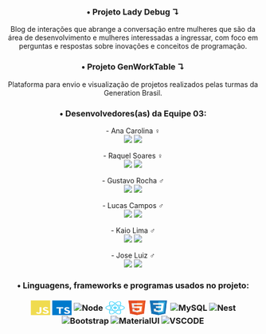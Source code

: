 <h3 align="center">• Projeto Lady Debug ↴</h3>

<p align="center">Blog de interações que abrange a conversação entre mulheres que são da área de desenvolvimento e mulheres interessadas a ingressar, com foco em perguntas e respostas sobre inovações e conceitos de programação.
</br>


<h3 align="center">• Projeto GenWorkTable ↴</h3>

<p align="center">Plataforma para envio e visualização de projetos realizados pelas turmas da Generation Brasil.
</br>

  
<h3 align="center">• Desenvolvedores(as) da Equipe 03:</h3>
  
  <Grid align="center">
  <p align="center">- Ana Carolina ♀️
  <br>
  <a href="https://www.linkedin.com/in/carolina-tavares-71731b21b/" target="_blank"><img src="https://img.shields.io/badge/-LinkedIn-%230077B5?style=for-the-badge&logo=linkedin&logoColor=white" target="_blank"></a>
  <a href="https://www.github.com/anacahrowl" target="_blank"><img src="https://img.shields.io/badge/GitHub-100000?style=for-the-badge&logo=github&logoColor=white" target="_blank"></a>
  </Grid>
  
  <Grid align="center">
  <p align="center">- Raquel Soares ♀️
  <br>
  <a href="https://www.linkedin.com/in/raquel-soares-pereira-3898721a2" target="_blank"><img src="https://img.shields.io/badge/-LinkedIn-%230077B5?style=for-the-badge&logo=linkedin&logoColor=white" target="_blank"></a>
  <a href="https://www.github.com/RaquelSoaresDeveloper" target="_blank"><img src="https://img.shields.io/badge/GitHub-100000?style=for-the-badge&logo=github&logoColor=white" target="_blank"></a>
  </Grid>
  
  <Grid align="center">
  <p align="center">- Gustavo Rocha ♂
  <br>
  <a href="https://www.linkedin.com/in/gustavo-rocha-860706250" target="_blank"><img src="https://img.shields.io/badge/-LinkedIn-%230077B5?style=for-the-badge&logo=linkedin&logoColor=white" target="_blank"></a>
  <a href="https://www.github.com/gust-tech" target="_blank"><img src="https://img.shields.io/badge/GitHub-100000?style=for-the-badge&logo=github&logoColor=white" target="_blank"></a>
  </Grid>
  
   <Grid align="center">
   <p align="center">- Lucas Campos ♂
   <br>
  <a href="https://www.linkedin.com" target="_blank"><img src="https://img.shields.io/badge/-LinkedIn-%230077B5?style=for-the-badge&logo=linkedin&logoColor=white" target="_blank"></a>
  <a href="https://www.github.com/lucascampos99" target="_blank"><img src="https://img.shields.io/badge/GitHub-100000?style=for-the-badge&logo=github&logoColor=white" target="_blank"></a>
  </Grid>
  
   <Grid align="center">
   <p align="center">- Kaio Lima ♂
   <br>
  <a href="https://www.linkedin.com/in/kaiolima77" target="_blank"><img src="https://img.shields.io/badge/-LinkedIn-%230077B5?style=for-the-badge&logo=linkedin&logoColor=white" target="_blank"></a>
  <a href="https://www.github.com/kaiolima77" target="_blank"><img src="https://img.shields.io/badge/GitHub-100000?style=for-the-badge&logo=github&logoColor=white" target="_blank"></a>
  </Grid>
  
   <Grid align="center">
   <p align="center">- Jose Luiz ♂
   <br>
  <a href="https://www.linkedin.com/in/jose-luiz-santos-a06873136" target="_blank"><img src="https://img.shields.io/badge/-LinkedIn-%230077B5?style=for-the-badge&logo=linkedin&logoColor=white" target="_blank"></a>
  <a href="https://www.github.com/luizcaboclo" target="_blank"><img src="https://img.shields.io/badge/GitHub-100000?style=for-the-badge&logo=github&logoColor=white" target="_blank"></a>
  </Grid>
  
  
<h3 align="center">• Linguagens, frameworks e programas usados no projeto: 
  
  <div style="display: inline_block"><br>
 <img align="center" alt="Js" height="30" width="40" src="https://raw.githubusercontent.com/devicons/devicon/master/icons/javascript/javascript-plain.svg">
  <img align="center" alt="Ts" height="30" width="40" src="https://raw.githubusercontent.com/devicons/devicon/master/icons/typescript/typescript-plain.svg">
  <img align="center" alt="Node" height="30" width="40" src="https://cdn.jsdelivr.net/gh/devicons/devicon/icons/nodejs/nodejs-original.svg">
  <img align="center" alt="React" height="30" width="40" src="https://raw.githubusercontent.com/devicons/devicon/master/icons/react/react-original.svg">
  <img align="center" alt="HTML" height="30" width="40" src="https://raw.githubusercontent.com/devicons/devicon/master/icons/html5/html5-original.svg">
  <img align="center" alt="CSS" height="30" width="40" src="https://raw.githubusercontent.com/devicons/devicon/master/icons/css3/css3-original.svg">
  <img align="center" alt="MySQL" height="30" width="40" src="https://cdn.jsdelivr.net/gh/devicons/devicon/icons/mysql/mysql-original.svg">
  <img align="center" alt="Nest" height="30" width="40" src="https://cdn.jsdelivr.net/gh/devicons/devicon/icons/nestjs/nestjs-plain.svg">
  <img align="center" alt="Bootstrap" height="30" width="40" src="https://upload.wikimedia.org/wikipedia/commons/thumb/b/b2/Bootstrap_logo.svg/512px-Bootstrap_logo.svg.png">
  <img align="center" alt="MaterialUI" height="30" width="40" src="https://cdn.jsdelivr.net/gh/devicons/devicon/icons/materialui/materialui-original.svg">
  <img align="center" alt="VSCODE" height="30" width="40" src="https://cdn.jsdelivr.net/gh/devicons/devicon/icons/vscode/vscode-original.svg">
</div>
